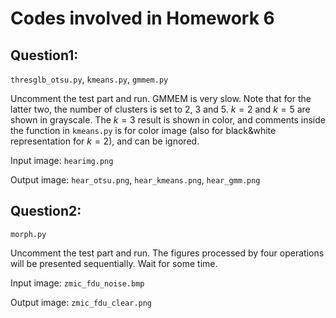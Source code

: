 # Codes involved in Homework 6

## Question1:
`thresglb_otsu.py`, `kmeans.py`, `gmmem.py`

Uncomment the test part and run. GMMEM is very slow. Note that for the latter two, the number of clusters is set to 2, 3 and 5.
$k=2$ and $k=5$ are shown in grayscale. The $k=3$ result is shown in color, and comments inside the function in `kmeans.py` is for color image (also for black&white representation for $k=2$), and can be ignored.

Input image: `hearimg.png`

Output image: `hear_otsu.png`, `hear_kmeans.png`, `hear_gmm.png`


## Question2: 
`morph.py`

Uncomment the test part and run. The figures processed by four operations will be presented sequentially. Wait for some time.

Input image: `zmic_fdu_noise.bmp`

Output image: `zmic_fdu_clear.png`